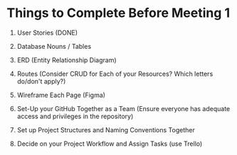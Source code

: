 # Things to Complete Before Meeting 1

1. User Stories (DONE) 

2. Database Nouns / Tables

3. ERD (Entity Relationship Diagram)

4. Routes (Consider CRUD for Each of your Resources? Which letters do/don't apply?)

5. Wireframe Each Page (Figma)

6. Set-Up your GitHub Together as a Team (Ensure everyone has adequate access and privileges in the repository)

7. Set up Project Structures and Naming Conventions Together

8. Decide on your Project Workflow and Assign Tasks (use Trello) 